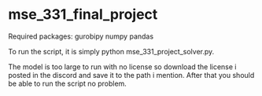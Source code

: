 # mse_331_final_project

Required packages:
gurobipy
numpy
pandas

To run the script, it is simply python mse_331_project_solver.py.

The model is too large to run with no license so download the license i posted in the discord and save it to the path i mention.
After that you should be able to run the script no problem.
